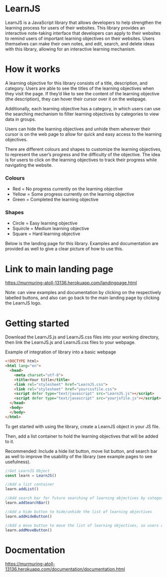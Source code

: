 # LearnJS

LearnJS is a JavaScript library that allows developers to help strengthen the learning process for users of their websites. This library provides an interactive note-taking interface that developers can apply to their websites to remind users of important learning objectives on their websites. Users themselves can make their own notes, and edit, search, and delete ideas with this library, allowing for an interactive learning mechanism.

# How it works

A learning objective for this library consists of a title, description, and category. Users are able to see the titles of the learning objectives when they visit the page. If they’d like to see the content of the learning objective (the description), they can hover their cursor over it on the webpage. 

Additionally, each learning objective has a category, in which users can use the searching mechanism to filter learning objectives by categories to view data in groups.

Users can hide the learning objectives and unhide them wherever their cursor is on the web page to allow for quick and easy access to the learning objectives.

There are different colours and shapes to customize the learning objectives, to represent the user’s progress and the difficulty of the objective. The idea is for users to click on the learning objectives to track their progress while navigating the website.

### Colours
* Red = No progress currently on the learning objective
* Yellow = Some progress currently on the learning objective
* Green = Completed the learning objective 

### Shapes
* Circle = Easy learning objective
* Squircle = Medium learning objective
* Square = Hard learning objective


Below is the landing page for this library. Examples and documentation are provided as well to give a clear picture of how to use this.


# Link to main landing page
https://murmuring-atoll-13136.herokuapp.com/landingpage.html

Note: can view examples and documentation by clicking on the respectively labelled buttons, and also can go back to the main landing page by clicking the LearnJS logo.


# Getting started

Download the LearnJS.js and LearnJS.css files into your working directory, then link the LearnJS.js and LearnJS.css files to your webpage.


Example of integration of library into a basic webpage
```html
<!DOCTYPE html>
<html lang="en">
  <head>
    <meta charset="utf-8">
    <title>Your title</title>
    <link rel="stylesheet" href="LearnJS.css">
    <link rel="stylesheet" href="yourcssfile.css">
    <script defer type="text/javascript" src="LearnJS.js"></script>
    <script defer type="text/javascript" src="yourjsfile.js"></script>
  </head>
  <body>
  </body>
</html>
```



To get started with using the library, create a LearnJS object in your JS file.

Then, add a list container to hold the learning objectives that will be added to it.


Recommended: Include a hide list button, move list button, and search bar as well to improve the usability of the library (see example pages to see usefulness).
```javascript
//Get LearnJS Object
const learn = LearnJS()

//Add a list container
learn.addList()

//Add search bar for future searching of learning objectives by category
learn.addSearchBar()

//Add a hide button to hide/unhide the list of learning objectives
learn.addHideButton()

//Add a move button to move the list of learning objectives, so users can view it anywhere
learn.addMoveButton()
```

# Docmentation
https://murmuring-atoll-13136.herokuapp.com/documentation/documentation.html
